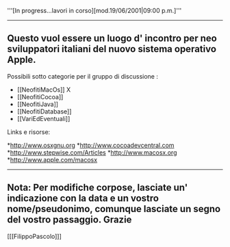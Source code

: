 '''[In progress...lavori in corso][mod.19/06/2001|09:00 p.m.]'''

----
Questo vuol essere un luogo d' incontro per neo sviluppatori italiani
del nuovo sistema operativo Apple.
----

Possibili sotto categorie per il gruppo di discussione :


* [[NeofitiMacOs]] X
* [[NeofitiCocoa]]
* [[NeofitiJava]]
* [[NeofitiDatabase]]
* [[VariEdEventuali]]


Links e risorse:

*http://www.osxgnu.org
*http://www.cocoadevcentral.com
*http://www.stepwise.com/Articles
*http://www.macosx.org
*http://www.apple.com/macosx


----
Nota: Per modifiche corpose, lasciate un' indicazione con la data e un vostro nome/pseudonimo, comunque lasciate un segno del vostro passaggio.
Grazie
----
[[[FilippoPascolo]]]